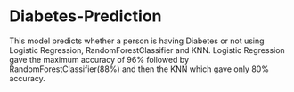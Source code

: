 # Diabetes-Prediction
This model predicts whether a person is having Diabetes or not using Logistic Regression, RandomForestClassifier and KNN. Logistic Regression gave the maximum accuracy of 96% followed by RandomForestClassifier(88%) and then the KNN which gave only 80% accuracy.
